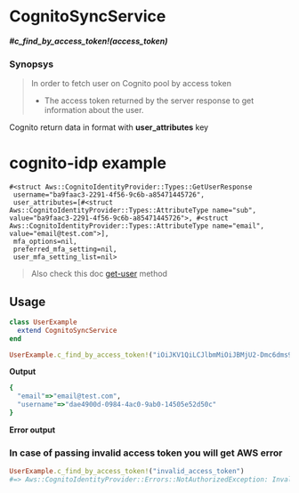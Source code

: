 # CognitoSyncService

__*#c_find_by_access_token!(access_token)*__

### Synopsys

> In order to fetch user on Cognito pool by access token
> - The access token returned by the server response to get information about the user.

Cognito return data in format with __user_attributes__ key

# cognito-idp example

```
#<struct Aws::CognitoIdentityProvider::Types::GetUserResponse
 username="ba9faac3-2291-4f56-9c6b-a85471445726",
 user_attributes=[#<struct Aws::CognitoIdentityProvider::Types::AttributeType name="sub", value="ba9faac3-2291-4f56-9c6b-a85471445726">, #<struct Aws::CognitoIdentityProvider::Types::AttributeType name="email", value="email@test.com">],
 mfa_options=nil,
 preferred_mfa_setting=nil,
 user_mfa_setting_list=nil>
```

> Also check this doc [get-user](https://docs.aws.amazon.com/cli/latest/reference/cognito-idp/get-user.html) method

## Usage

```ruby
class UserExample
  extend CognitoSyncService
end

UserExample.c_find_by_access_token!("iOiJKV1QiLCJlbmMiOiJBMjU2-Dmc6dms9iukp_YUfeO6Vj-P9sOom_khf3FWTMz1Mb2dI8v")
```

__Output__

```ruby
{
  "email"=>"email@test.com",
  "username"=>"dae4900d-0984-4ac0-9ab0-14505e52d50c"
}
```

__Error output__

### In case of passing invalid access token you will get AWS error

```ruby
UserExample.c_find_by_access_token!("invalid_access_token")
#=> Aws::CognitoIdentityProvider::Errors::NotAuthorizedException: Invalid Access Token
```
